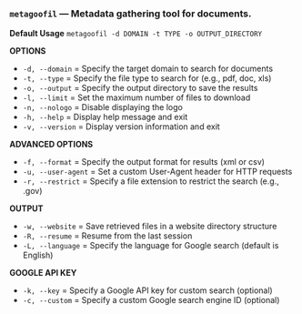 ### `metagoofil` — Metadata gathering tool for documents.

**Default Usage** 
	`metagoofil -d DOMAIN -t TYPE -o OUTPUT_DIRECTORY`

**OPTIONS**

- `-d, --domain` = Specify the target domain to search for documents
- `-t, --type` = Specify the file type to search for (e.g., pdf, doc, xls)
- `-o, --output` = Specify the output directory to save the results
- `-l, --limit` = Set the maximum number of files to download
- `-n, --nologo` = Disable displaying the logo
- `-h, --help` = Display help message and exit
- `-v, --version` = Display version information and exit

**ADVANCED OPTIONS**

- `-f, --format` = Specify the output format for results (xml or csv)
- `-u, --user-agent` = Set a custom User-Agent header for HTTP requests
- `-r, --restrict` = Specify a file extension to restrict the search (e.g., .gov)

**OUTPUT**

- `-w, --website` = Save retrieved files in a website directory structure
- `-R, --resume` = Resume from the last session
- `-L, --language` = Specify the language for Google search (default is English)

**GOOGLE API KEY**

- `-k, --key` = Specify a Google API key for custom search (optional)
- `-c, --custom` = Specify a custom Google search engine ID (optional)